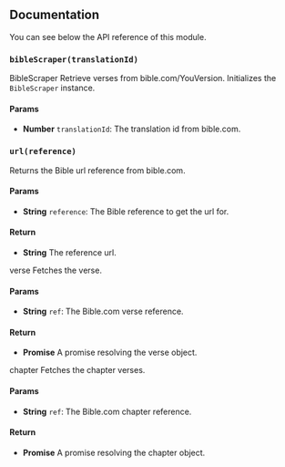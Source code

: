 ## Documentation

You can see below the API reference of this module.

### `bibleScraper(translationId)`
BibleScraper
Retrieve verses from bible.com/YouVersion. Initializes the `BibleScraper` instance.

#### Params

- **Number** `translationId`: The translation id from bible.com.

### `url(reference)`
Returns the Bible url reference from bible.com.

#### Params

- **String** `reference`: The Bible reference to get the url for.

#### Return
- **String** The reference url.

verse
Fetches the verse.

#### Params

- **String** `ref`: The Bible.com verse reference.

#### Return
- **Promise** A promise resolving the verse object.

chapter
Fetches the chapter verses.

#### Params

- **String** `ref`: The Bible.com chapter reference.

#### Return
- **Promise** A promise resolving the chapter object.

